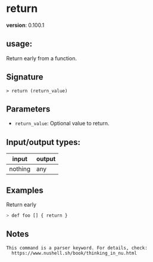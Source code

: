 # return

**version**: 0.100.1

## **usage**:

Return early from a function.

## Signature

`> return (return_value)`

## Parameters

- `return_value`: Optional value to return.

## Input/output types:

| input   | output |
| ------- | ------ |
| nothing | any    |

## Examples

Return early

```bash
> def foo [] { return }
```

## Notes

```text
This command is a parser keyword. For details, check:
  https://www.nushell.sh/book/thinking_in_nu.html
```

